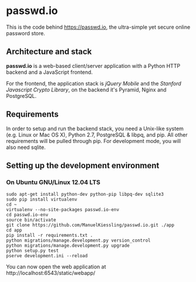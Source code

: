 # passwd.io

This is the code behind https://passwd.io, the ultra-simple yet secure online password store.

## Architecture and stack

**passwd.io** is a web-based client/server application with a Python HTTP backend and a JavaScript frontend.

For the frontend, the application stack is *jQuery Mobile* and the *Stanford Javascript Crypto Library*, on the backend it's Pyramid, Nginx and PostgreSQL.

## Requirements

In order to setup and run the backend stack, you need a Unix-like system (e.g. Linux or Mac OS X), Python 2.7, PostgreSQL & libpq, and pip.
All other requirements will be pulled through pip.
For development mode, you will also need sqlite.

## Setting up the development environment

### On Ubuntu GNU/Linux 12.04 LTS
    sudo apt-get install python-dev python-pip libpq-dev sqlite3
    sudo pip install virtualenv
    cd ~
    virtualenv --no-site-packages passwd.io-env
    cd passwd.io-env
    source bin/activate
    git clone https://github.com/ManuelKiessling/passwd.io.git ./app
    cd app
    pip install -r requirements.txt .
    python migrations/manage.development.py version_control
    python migrations/manage.development.py upgrade
    python setup.py test
    pserve development.ini --reload

You can now open the web application at http://localhost:6543/static/webapp/

